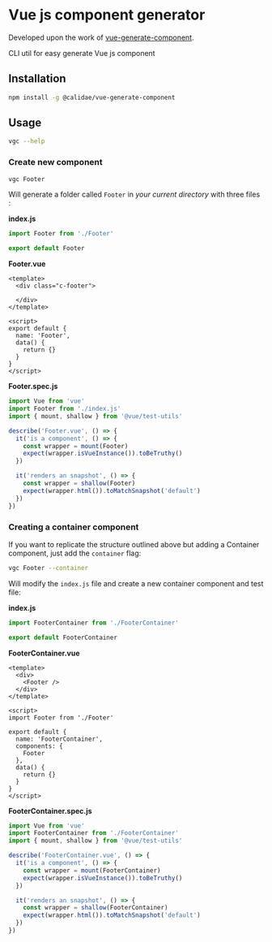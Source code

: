 # Vue js component generator

Developed upon the work of [vue-generate-component](https://github.com/NetanelBasal/vue-generate-component).

CLI util for easy generate Vue js component

## Installation
```bash
npm install -g @calidae/vue-generate-component
```

## Usage

```bash
vgc --help
```

### Create new component
```bash
vgc Footer
```
Will generate a folder called `Footer` in *your current directory* with three files :


**index.js**
```js
import Footer from './Footer'

export default Footer
```



**Footer.vue**
```vue
<template>
  <div class="c-footer">

  </div>
</template>

<script>
export default {
  name: 'Footer',
  data() {
    return {}
  }
}
</script>
```


**Footer.spec.js**
```javascript
import Vue from 'vue'
import Footer from './index.js'
import { mount, shallow } from '@vue/test-utils'

describe('Footer.vue', () => {
  it('is a component', () => {
    const wrapper = mount(Footer)
    expect(wrapper.isVueInstance()).toBeTruthy()
  })

  it('renders an snapshot', () => {
    const wrapper = shallow(Footer)
    expect(wrapper.html()).toMatchSnapshot('default')
  })
})
```


### Creating a container component
If you want to replicate the structure outlined above but adding a Container
component, just add the `container` flag:

```bash
vgc Footer --container
```

Will modify the `index.js` file and create a new container component and test file:

**index.js**
```js
import FooterContainer from './FooterContainer'

export default FooterContainer
```

**FooterContainer.vue**
```vue
<template>
  <div>
    <Footer />
  </div>
</template>

<script>
import Footer from './Footer'

export default {
  name: 'FooterContainer',
  components: {
    Footer
  },
  data() {
    return {}
  }
}
</script>
```


**FooterContainer.spec.js**
```javascript
import Vue from 'vue'
import FooterContainer from './FooterContainer'
import { mount, shallow } from '@vue/test-utils'

describe('FooterContainer.vue', () => {
  it('is a component', () => {
    const wrapper = mount(FooterContainer)
    expect(wrapper.isVueInstance()).toBeTruthy()
  })

  it('renders an snapshot', () => {
    const wrapper = shallow(FooterContainer)
    expect(wrapper.html()).toMatchSnapshot('default')
  })
})
```